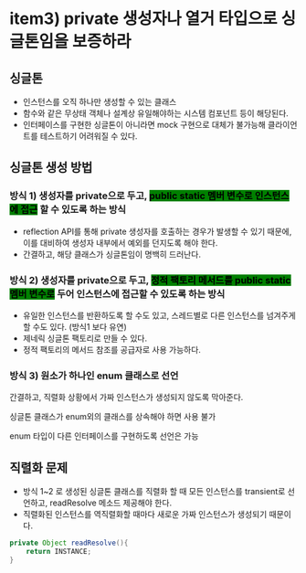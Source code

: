 # item3) private 생성자나 열거 타입으로 싱글톤임을 보증하라

## **싱글톤**

* 인스턴스를 오직 하나만 생성할 수 있는 클래스
* 함수와 같은 무상태 객체나 설계상 유일해야하는 시스템 컴포넌트 등이 해당된다.
* 인터페이스를 구현한 싱글톤이 아니라면 mock 구현으로 대체가 불가능해 클라이언트를 테스트하기 어려워질 수 있다.

## **싱글톤 생성 방법**

### 방식 1) 생성자를 private으로 두고, <mark style="background-color:green;">public static 멤버 변수로 인스턴스에 접근</mark> 할 수 있도록 하는 방식

* reflection API를 통해 private 생성자를 호출하는 경우가 발생할 수 있기 때문에, 이를 대비하여 생성자 내부에서 예외를 던지도록 해야 한다.
* 간결하고, 해당 클래스가 싱글톤임이 명백히 드러난다.

### 방식 2) 생성자를 private으로 두고, <mark style="background-color:green;">정적 팩토리 메서드를 public static 멤버 변수로</mark> 두어 인스턴스에 접근할 수 있도록 하는 방식

* 유일한 인스턴스를 반환하도록 할 수도 있고, 스레드별로 다른 인스턴스를 넘겨주게 할 수도 있다. (방식1 보다 유연)
* 제네릭 싱글톤 팩토리로 만들 수 있다.
* 정적 팩토리의 메서드 참조를 공급자로 사용 가능하다.

### 방식 3) 원소가 하나인 enum 클래스로 선언

간결하고, 직렬화 상황에서 가짜 인스턴스가 생성되지 않도록 막아준다.

싱글톤 클래스가 enum외의 클래스를 상속해야 하면 사용 불가

enum 타입이 다른 인터페이스를 구현하도록 선언은 가능

## **직렬화 문제**

* 방식 1\~2 로 생성된 싱글톤 클래스를 직렬화 할 때 모든 인스턴스를 transient로 선언하고, readResolve 메소드 제공해야 한다.
* 직렬화된 인스턴스를 역직렬화할 때마다 새로운 가짜 인스턴스가 생성되기 때문이다.

```java
private Object readResolve(){
	return INSTANCE;
}
```
